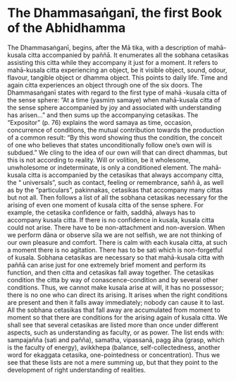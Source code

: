 # The Dhammasaṅganī, the first Book of the Abhidhamma

The Dhammasaṅganī, begins, after the Mā tika, with a description of
mahā-kusala citta accompanied by paññā. It enumerates all the sobhana
cetasikas assisting this citta while they accompany it just for a
moment. It refers to mahā-kusala citta experiencing an object, be it
visible object, sound, odour, flavour, tangible object or dhamma object.
This points to daily life. Time and again citta experiences an object
through one of the six doors. The Dhammasaṅganī states with regard to
the first type of mahā -kusala citta of the sense sphere: ”At a time
(yasmiṃ samaye) when mahā-kusala citta of the sense sphere accompanied
by joy and associated with understanding has arisen...” and then sums up
the accompanying cetasikas. The “Expositor” (p. 76) explains the word
samaya as time, occasion, concurrence of conditions, the mutual
contribution towards the production of a common result: “By this word
showing thus the condition, the conceit of one who believes that states
unconditionally follow one’s own will is subdued.” We cling to the idea
of our own will that can direct dhammas, but this is not according to
reality. Will or volition, be it wholesome, unwholesome or
indeterminate, is only a conditioned element. The mahā-kusala citta is
accompanied by the cetasikas that always accompany citta, the “
universals”, such as contact, feeling or remembrance, saññ ā, as well as
by the “particulars”, pakinnakas, cetasikas that accompany many cittas
but not all. Then follows a list of all the sobhana cetasikas necessary
for the arising of even one moment of kusala citta of the sense sphere.
For example, the cetasika confidence or faith, saddhā, always has to
accompany kusala citta. If there is no confidence in kusala, kusala
citta could not arise. There have to be non-attachment and non-aversion.
When we perform dāna or observe sīla we are not selfish, we are not
thinking of our own pleasure and comfort. There is calm with each kusala
citta, at such a moment there is no agitation. There has to be sati
which is non-forgetful of kusala. Sobhana cetasikas are necessary so
that mahā-kusala citta with paññā can arise just for one extremely brief
moment and perform its function, and then citta and cetasikas fall away
together. The cetasikas condition the citta by way of
conascence-condition and by several other conditions. Thus, we cannot
make kusala arise at will, it has no possessor; there is no one who can
direct its arising. It arises when the right conditions are present and
then it falls away immediately; nobody can cause it to last. All the
sobhana cetasikas that fall away are accumulated from moment to moment
so that there are conditions for the arising again of kusala citta. We
shall see that several cetasikas are listed more than once under
different aspects, such as understanding as faculty, or as power. The
list ends with: sampajañña (sati and pañña), samatha, vipassanā, pagg
āha (grasp, which is the faculty of energy), avikkhepa (balance,
self-collectedness, another word for ekaggata cetasika, one-pointedness
or concentration). Thus we see that these lists are not a mere summing
up, but that they point to the development of right understanding of
realities.

